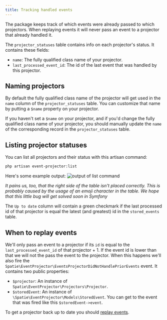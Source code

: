 ```yaml
---
title: Tracking handled events
---
```


The package keeps track of which events were already passed to which projectors. When replaying events it will never pass an event to a projector that already handled it.

The `projector_statuses` table contains info on each projector's status. It contains these fields:

- `name`: The fully qualified class name of your projector.
- `last_processed_event_id`: The id of the last event that was handled by this projector.

## Naming projectors

By default the fully qualified class name of the projector will get used in the `name` column of the `projector_statuses` table. You can customize that name by putting a `$name` property on your projector.

If you haven't set a `$name` on your projector, and if you'd change the fully qualified class name of your projector, you should manually update the `name` of the corresponding record in the `projector_statuses` table.

## Listing projector statuses

You can list all projectors and their status with this artisan command:

```bash
php artisan event-projector:list
```

Here's some example output:
![output of list command](/images/event-projector/list-command.png)

*It pains us, too, that the right side of the table isn't placed correctly. This is probably caused by the usage of an emoji character in the table. We hope that this little bug will get solved soon in Symfony*

The `Up to date` column will contain a green checkmark if the last processed id of that projector is equal the latest (and greatest) id in the `stored_events` table.

## When to replay events

We'll only pass an event to a projector if its `id` is equal to the `last_processed_event_id` of that projector + 1. If the event id is lower than that we will not the pass the event to the projector.  When this happens we'll also fire the `Spatie\EventProjector\EventsProjectorDidNotHandlePriorEvents` event. It contains two public properties:

- `$projector`: An instance of `Spatie\EventProjector\Projectors\Projector`.
- `$storedEvent`: An instance of `\Spatie\EventProjector\Models\StoredEvent`. You can get to the event that was fired like this `$storedEvent->event`.

 To get a projector back up to date you should [replay events](/laravel-event-projector/v1/replaying-events/replaying-events).

